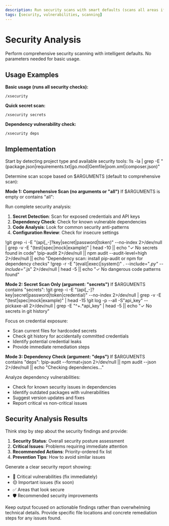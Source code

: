 ```yaml
---
description: Run security scans with smart defaults (scans all areas if no arguments)
tags: [security, vulnerabilities, scanning]
---
```


# Security Analysis

Perform comprehensive security scanning with intelligent defaults. No parameters needed for basic usage.

## Usage Examples

**Basic usage (runs all security checks):**
```
/xsecurity
```

**Quick secret scan:**
```
/xsecurity secrets
```

**Dependency vulnerability check:**
```
/xsecurity deps
```

## Implementation

Start by detecting project type and available security tools:
!ls -la | grep -E "(package.json|requirements.txt|go.mod|Gemfile|pom.xml|composer.json)"

Determine scan scope based on $ARGUMENTS (default to comprehensive scan):

**Mode 1: Comprehensive Scan (no arguments or "all")**
If $ARGUMENTS is empty or contains "all":

Run complete security analysis:
1. **Secret Detection**: Scan for exposed credentials and API keys
2. **Dependency Check**: Check for known vulnerable dependencies  
3. **Code Analysis**: Look for common security anti-patterns
4. **Configuration Review**: Check for insecure settings

!git grep -i -E "(api[_-]?key|secret|password|token)" --no-index 2>/dev/null | grep -v -E "(test|spec|mock|example)" | head -10 || echo "✓ No secrets found in code"
!pip-audit 2>/dev/null || npm audit --audit-level=high 2>/dev/null || echo "Dependency scan: install pip-audit or npm for dependency checks"
!grep -r -E "(eval\(|exec\(|system\()" . --include="*.py" --include="*.js" 2>/dev/null | head -5 || echo "✓ No dangerous code patterns found"

**Mode 2: Secret Scan Only (argument: "secrets")**
If $ARGUMENTS contains "secrets":
!git grep -i -E "(api[_-]?key|secret|password|token|credential)" --no-index 2>/dev/null | grep -v -E "(test|spec|mock|example)" | head -15
!git log -p --all -S"api_key" --pickaxe-all 2>/dev/null | grep -E "^\+.*api_key" | head -5 || echo "✓ No secrets in git history"

Focus on credential exposure:
- Scan current files for hardcoded secrets
- Check git history for accidentally committed credentials
- Identify potential credential leaks
- Provide immediate remediation steps

**Mode 3: Dependency Check (argument: "deps")**
If $ARGUMENTS contains "deps":
!pip-audit --format=json 2>/dev/null || npm audit --json 2>/dev/null || echo "Checking dependencies..."

Analyze dependency vulnerabilities:
- Check for known security issues in dependencies
- Identify outdated packages with vulnerabilities
- Suggest version updates and fixes
- Report critical vs non-critical issues

## Security Analysis Results

Think step by step about the security findings and provide:

1. **Security Status**: Overall security posture assessment
2. **Critical Issues**: Problems requiring immediate attention 
3. **Recommended Actions**: Priority-ordered fix list
4. **Prevention Tips**: How to avoid similar issues

Generate a clear security report showing:
- 🔴 Critical vulnerabilities (fix immediately)
- 🟡 Important issues (fix soon)
- ✅ Areas that look secure
- 🛡️ Recommended security improvements

Keep output focused on actionable findings rather than overwhelming technical details. Provide specific file locations and concrete remediation steps for any issues found.
